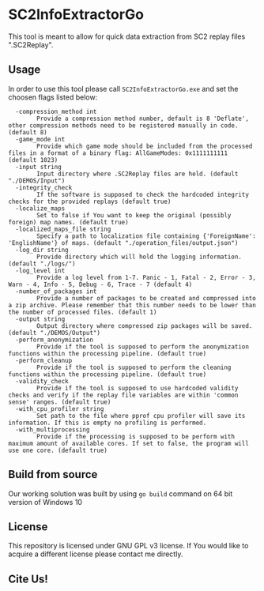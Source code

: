 # SC2InfoExtractorGo

This tool is meant to allow for quick data extraction from SC2 replay files ".SC2Replay".

## Usage

In order to use this tool please call ```SC2InfoExtractorGo.exe``` and set the choosen flags listed below:

```
  -compression_method int
    	Provide a compression method number, default is 8 'Deflate', other compression methods need to be registered manually in code. (default 8)
  -game_mode int
    	Provide which game mode should be included from the processed files in a format of a binary flag: AllGameModes: 0x1111111111 (default 1023)
  -input string
    	Input directory where .SC2Replay files are held. (default "./DEMOS/Input")
  -integrity_check
    	If the software is supposed to check the hardcoded integrity checks for the provided replays (default true)
  -localize_maps
    	Set to false if You want to keep the original (possibly foreign) map names. (default true)
  -localized_maps_file string
    	Specify a path to localization file containing {'ForeignName': 'EnglishName'} of maps. (default "./operation_files/output.json")
  -log_dir string
    	Provide directory which will hold the logging information. (default "./logs/")
  -log_level int
    	Provide a log level from 1-7. Panic - 1, Fatal - 2, Error - 3, Warn - 4, Info - 5, Debug - 6, Trace - 7 (default 4)
  -number_of_packages int
    	Provide a number of packages to be created and compressed into a zip archive. Please remember that this number needs to be lower than the number of processed files. (default 1)
  -output string
    	Output directory where compressed zip packages will be saved. (default "./DEMOS/Output")
  -perform_anonymization
    	Provide if the tool is supposed to perform the anonymization functions within the processing pipeline. (default true)
  -perform_cleanup
    	Provide if the tool is supposed to perform the cleaning functions within the processing pipeline. (default true)
  -validity_check
    	Provide if the tool is supposed to use hardcoded validity checks and verify if the replay file variables are within 'common sense' ranges. (default true)
  -with_cpu_profiler string
    	Set path to the file where pprof cpu profiler will save its information. If this is empty no profiling is performed.
  -with_multiprocessing
    	Provide if the processing is supposed to be perform with maximum amount of available cores. If set to false, the program will use one core. (default true)
```


## Build from source

Our working solution was built by using ```go build``` command on 64 bit version of Windows 10

## License

This repository is licensed under GNU GPL v3 license. If You would like to acquire a different license please contact me directly.

## Cite Us!
